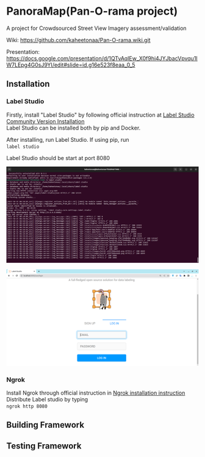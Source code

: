 # PanoraMap(Pan-O-rama  project)
</em>A project for Crowdsourced Street View Imagery assessment/validation</em>

Wiki: https://github.com/kaheetonaa/Pan-O-rama.wiki.git <br>

Presentation: https://docs.google.com/presentation/d/1QTvAqIEw_X0f9hi4JYJbacVpvqu1IW7LEpg4G0sJ9YI/edit#slide=id.g16e523f8eaa_0_5


## Installation
### Label Studio
Firstly, install "Label Studio" by following official instruction at [Label Studio Community Version Installation](https://labelstud.io/guide/install.html) <br>
Label Studio can be installed both by pip and Docker.<br>

After installing, run Label Studio. If using pip, run <br>
``label studio``

Label Studio should be start at port 8080

![Step 1: Start the server](Assets/Guide/01-start-server.png)

![Step 2: Interface](Assets/Guide/02-Label-Studio-Interface.png)

### Ngrok
Install Ngrok through official instruction in [Ngrok installation instruction](https://ngrok.com/download) <br>
Distribute Label studio by typing <br>
``ngrok http 8080``

## Building Framework

## Testing Framework


